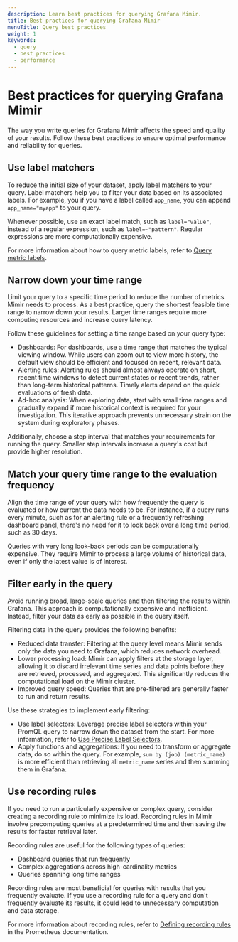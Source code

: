 ```yaml
---
description: Learn best practices for querying Grafana Mimir.
title: Best practices for querying Grafana Mimir
menuTitle: Query best practices
weight: 1
keywords:
  - query
  - best practices
  - performance
---
```


<!-- Note: This topic is mounted in the GEM documentation. Ensure that all updates are also applicable to GEM. -->

# Best practices for querying Grafana Mimir

The way you write queries for Grafana Mimir affects the speed and quality of your results. Follow these best practices to ensure optimal performance and reliability for queries.

## Use label matchers

To reduce the initial size of your dataset, apply label matchers to your query. Label matchers help you to filter your data based on its associated labels. For example, you if you have a label called `app_name`, you can append `app_name="myapp"` to your query.

Whenever possible, use an exact label match, such as `label="value"`, instead of a regular expression, such as `label=~"pattern"`. Regular expressions are more computationally expensive.

For more information about how to query metric labels, refer to [Query metric labels](https://grafana.com/docs/mimir/<MIMIR_VERSION>/query/query-metric-labels/).

## Narrow down your time range

Limit your query to a specific time period to reduce the number of metrics Mimir needs to process. As a best practice, query the shortest feasible time range to narrow down your results. Larger time ranges require more computing resources and increase query latency.

Follow these guidelines for setting a time range based on your query type:

- Dashboards: For dashboards, use a time range that matches the typical viewing window. While users can zoom out to view more history, the default view should be efficient and focused on recent, relevant data.
- Alerting rules: Alerting rules should almost always operate on short, recent time windows to detect current states or recent trends, rather than long-term historical patterns. Timely alerts depend on the quick evaluations of fresh data.
- Ad-hoc analysis: When exploring data, start with small time ranges and gradually expand if more historical context is required for your investigation. This iterative approach prevents unnecessary strain on the system during exploratory phases.

Additionally, choose a step interval that matches your requirements for running the query. Smaller step intervals increase a query's cost but provide higher resolution.

## Match your query time range to the evaluation frequency

Align the time range of your query with how frequently the query is evaluated or how current the data needs to be. For instance, if a query runs every minute, such as for an alerting rule or a frequently refreshing dashboard panel, there's no need for it to look back over a long time period, such as 30 days.

Queries with very long look-back periods can be computationally expensive. They require Mimir to process a large volume of historical data, even if only the latest value is of interest.

## Filter early in the query

Avoid running broad, large-scale queries and then filtering the results within Grafana. This approach is computationally expensive and inefficient. Instead, filter your data as early as possible in the query itself.

Filtering data in the query provides the following benefits:

- Reduced data transfer: Filtering at the query level means Mimir sends only the data you need to Grafana, which reduces network overhead.
- Lower processing load: Mimir can apply filters at the storage layer, allowing it to discard irrelevant time series and data points before they are retrieved, processed, and aggregated. This significantly reduces the computational load on the Mimir cluster.
- Improved query speed: Queries that are pre-filtered are generally faster to run and return results.

Use these strategies to implement early filtering:

- Use label selectors: Leverage precise label selectors within your PromQL query to narrow down the dataset from the start. For more information, refer to [Use Precise Label Selectors](#use-precise-label-selectors).
- Apply functions and aggregations: If you need to transform or aggregate data, do so within the query. For example, `sum by (job) (metric_name)` is more efficient than retrieving all `metric_name` series and then summing them in Grafana.

## Use recording rules

If you need to run a particularly expensive or complex query, consider creating a recording rule to minimize its load. Recording rules in Mimir involve precomputing queries at a predetermined time and then saving the results for faster retrieval later.

Recording rules are useful for the following types of queries:

- Dashboard queries that run frequently
- Complex aggregations across high-cardinality metrics
- Queries spanning long time ranges

Recording rules are most beneficial for queries with results that you frequently evaluate. If you use a recording rule for a query and don't frequently evaluate its results, it could lead to unnecessary computation and data storage.

For more information about recording rules, refer to [Defining recording rules](https://prometheus.io/docs/prometheus/latest/configuration/recording_rules/) in the Prometheus documentation.
